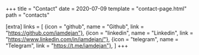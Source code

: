 +++
title = "Contact"
date = 2020-07-09
template = "contact-page.html"
path = "contacts"

[extra]
links = [
  {icon = "github", name = "Github", link = "https://github.com/iamdejan"},
  {icon = "linkedin", name = "Linkedin", link = "https://www.linkedin.com/in/iamdejan/"},
  {icon = "telegram", name = "Telegram", link = "https://t.me/iamdejan"},
]
+++

